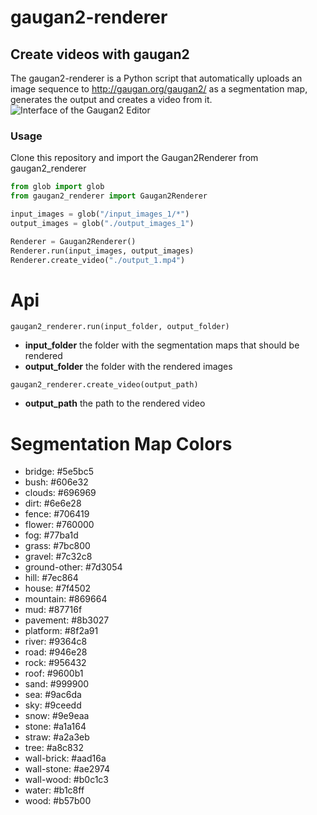 # gaugan2-renderer
## Create videos with gaugan2
The gaugan2-renderer is a Python script that automatically uploads an image sequence to http://gaugan.org/gaugan2/ as a segmentation map, generates the output and creates a video from it.
![Interface of the Gaugan2 Editor](https://miro.medium.com/max/2000/1*TlEbWHn6_CrUysjOR1IBiQ.png)
### Usage
Clone this repository and import the Gaugan2Renderer from gaugan2_renderer
```python
from glob import glob
from gaugan2_renderer import Gaugan2Renderer

input_images = glob("/input_images_1/*")
output_images = glob("./output_images_1")

Renderer = Gaugan2Renderer()
Renderer.run(input_images, output_images)
Renderer.create_video("./output_1.mp4")
```
# Api
```gaugan2_renderer.run(input_folder, output_folder)```
-  **input_folder** the folder with the segmentation maps that should be rendered
-  **output_folder** the folder with the rendered images

```gaugan2_renderer.create_video(output_path)```
- **output_path** the path to the rendered video

# Segmentation Map Colors
-  bridge: #5e5bc5
-  bush: #606e32
-  clouds: #696969
-  dirt: #6e6e28
-  fence: #706419
-  flower: #760000
-  fog: #77ba1d
-  grass: #7bc800
-  gravel: #7c32c8
-  ground-other: #7d3054
-  hill: #7ec864
-  house: #7f4502
-  mountain: #869664
-  mud: #87716f
-  pavement: #8b3027
-  platform: #8f2a91
-  river: #9364c8
-  road: #946e28
-  rock: #956432
-  roof: #9600b1
-  sand: #999900
-  sea: #9ac6da
-  sky: #9ceedd
-  snow: #9e9eaa
-  stone: #a1a164
-  straw: #a2a3eb
-  tree: #a8c832
-  wall-brick: #aad16a
-  wall-stone: #ae2974
-  wall-wood: #b0c1c3
-  water: #b1c8ff
-  wood: #b57b00

